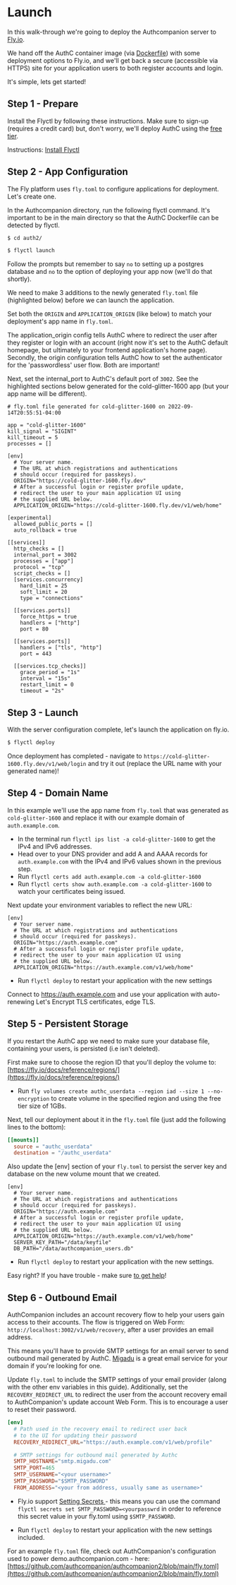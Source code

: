 # Launch

In this walk-through we're going to deploy the Authcompanion server to [Fly.io](https://fly.io/).

We hand off the AuthC container image (via [Dockerfile](https://github.com/authcompanion/authcompanion2/blob/main/dockerfile)) with some deployment options to Fly.io, and we'll get back a secure (accessible via HTTPS) site for your application users to both register accounts and login.

It's simple, lets get started!

## Step 1 - Prepare

Install the Flyctl by following these instructions. Make sure to sign-up (requires a credit card) but, don't worry, we'll deploy AuthC using the [free tier](https://fly.io/docs/about/pricing/).

Instructions: [Install Flyctl](https://fly.io/docs/hands-on/install-flyctl/)

## Step 2 - App Configuration

The Fly platform uses `fly.toml` to configure applications for deployment. Let's create one.

In the Authcompanion directory, run the following flyctl command. It's important to be in the main directory so that the AuthC Dockerfile can be detected by flyctl.

```bash
$ cd auth2/
```

```bash
$ flyctl launch
```

Follow the prompts but remember to say `no` to setting up a postgres database and `no` to the option of deploying your app now (we'll do that shortly).

We need to make 3 additions to the newly generated `fly.toml` file (highlighted below) before we can launch the application.

Set both the `ORIGIN` and `APPLICATION_ORIGIN` (like below) to match your deployment's app name in `fly.toml`.

The application_origin config tells AuthC where to redirect the user after they register or login with an account (right now it's set to the AuthC default homepage, but ultimately to your frontend application's home page). Secondly, the origin configuration tells AuthC how to set the authenticator for the 'passwordless' user flow. Both are important!

Next, set the internal_port to AuthC's default port of `3002`. See the highlighted sections below generated for the cold-glitter-1600 app (but your app name will be different).

```toml{12,16,24}
# fly.toml file generated for cold-glitter-1600 on 2022-09-14T20:55:51-04:00

app = "cold-glitter-1600"
kill_signal = "SIGINT"
kill_timeout = 5
processes = []

[env]
  # Your server name.
  # The URL at which registrations and authentications
  # should occur (required for passkeys).
  ORIGIN="https://cold-glitter-1600.fly.dev"
  # After a successful login or register profile update,
  # redirect the user to your main application UI using
  # the supplied URL below.
  APPLICATION_ORIGIN="https://cold-glitter-1600.fly.dev/v1/web/home"

[experimental]
  allowed_public_ports = []
  auto_rollback = true

[[services]]
  http_checks = []
  internal_port = 3002
  processes = ["app"]
  protocol = "tcp"
  script_checks = []
  [services.concurrency]
    hard_limit = 25
    soft_limit = 20
    type = "connections"

  [[services.ports]]
    force_https = true
    handlers = ["http"]
    port = 80

  [[services.ports]]
    handlers = ["tls", "http"]
    port = 443

  [[services.tcp_checks]]
    grace_period = "1s"
    interval = "15s"
    restart_limit = 0
    timeout = "2s"
```

## Step 3 - Launch

With the server configuration complete, let's launch the application on fly.io.

```bash
$ flyctl deploy
```

Once deployment has completed - navigate to `https://cold-glitter-1600.fly.dev/v1/web/login` and try it out (replace the URL name with your generated name)!

## Step 4 - Domain Name

In this example we'll use the app name from `fly.toml` that was generated as `cold-glitter-1600` and replace it with our example domain of `auth.example.com`.

- In the terminal run `flyctl ips list -a cold-glitter-1600` to get the IPv4 and IPv6 addresses.
- Head over to your DNS provider and add A and AAAA records for `auth.example.com` with the IPv4 and IPv6 values shown in the previous step.
- Run `flyctl certs add auth.example.com -a cold-glitter-1600`
- Run `flyctl certs show auth.example.com -a cold-glitter-1600` to watch your certificates being issued.

Next update your environment variables to reflect the new URL:

```toml{5,9}
[env]
  # Your server name.
  # The URL at which registrations and authentications
  # should occur (required for passkeys).
  ORIGIN="https://auth.example.com"
  # After a successful login or register profile update,
  # redirect the user to your main application UI using
  # the supplied URL below.
  APPLICATION_ORIGIN="https://auth.example.com/v1/web/home"
```

- Run `flyctl deploy` to restart your application with the new settings 

Connect to https://auth.example.com and use your application with auto-renewing Let's Encrypt TLS certificates, edge TLS.

## Step 5 - Persistent Storage

If you restart the AuthC app we need to make sure your database file, containing your users, is persisted (i.e isn't deleted).

First make sure to choose the region ID that you'll deploy the volume to: [https://fly.io/docs/reference/regions/](https://fly.io/docs/reference/regions/)

- Run `fly volumes create authc_userdata --region iad --size 1 --no-encryption` to create volume in the specified region and using the free tier size of 1GBs.

Next, tell our deployment about it in the `fly.toml` file (just add the following lines to the bottom):

```toml
[[mounts]]
  source = "authc_userdata"
  destination = "/authc_userdata"
```

Also update the [env] section of your `fly.toml` to persist the server key and database on the new volume mount that we created.

```toml{10,11}
[env]
  # Your server name.
  # The URL at which registrations and authentications
  # should occur (required for passkeys).
  ORIGIN="https://auth.example.com"
  # After a successful login or register profile update,
  # redirect the user to your main application UI using
  # the supplied URL below.
  APPLICATION_ORIGIN="https://auth.example.com/v1/web/home"
  SERVER_KEY_PATH="/data/keyfile"
  DB_PATH="/data/authcompanion_users.db"
```
- Run `flyctl deploy` to restart your application with the new settings. 

Easy right? If you have trouble - make sure [to get help](../contributing/gettinghelp.md)!

## Step 6 - Outbound Email

AuthCompanion includes an account recovery flow to help your users gain access to their accounts. The flow is triggered on Web Form: `http://localhost:3002/v1/web/recovery`, after a user provides an email address.

This means you'll have to provide SMTP settings for an email server to send outbound mail generated by AuthC. [Migadu](https://www.migadu.com/index.html) is a great email service for your domain if you're looking for one. 

Update `fly.toml` to include the SMTP settings of your email provider (along with the other env variables in this guide). Additionally, set the `RECOVERY_REDIRECT_URL` to redirect the user from the account recovery email to AuthCompanion's update account Web Form. This is to encourage a user to reset their password.

```toml
[env]
  # Path used in the recovery email to redirect user back 
  # to the UI for updating their password
  RECOVERY_REDIRECT_URL="https://auth.example.com/v1/web/profile"

  # SMTP settings for outbound mail generated by Authc
  SMTP_HOSTNAME="smtp.migadu.com"	
  SMTP_PORT=465
  SMTP_USERNAME="<your username>"
  SMTP_PASSWORD="$SMTP_PASSWORD"
  FROM_ADDRESS="<your from address, usually same as username>"
```
- Fly.io support [Setting Secrets ](https://fly.io/docs/reference/secrets/) - this means you can use the command `flyctl secrets set SMTP_PASSWORD=<yourpasswrd` in order to reference this secret value in your fly.toml using `$SMTP_PASSWORD`.
  
- Run `flyctl deploy` to restart your application with the new settings included. 

For an example `fly.toml` file, check out AuthCompanion's configuration used to power demo.authcompanion.com - here: [https://github.com/authcompanion/authcompanion2/blob/main/fly.toml](https://github.com/authcompanion/authcompanion2/blob/main/fly.toml)